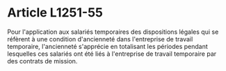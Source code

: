 # Article L1251-55

Pour l'application aux salariés temporaires des dispositions légales qui se réfèrent à une condition d'ancienneté dans l'entreprise de travail temporaire, l'ancienneté s'apprécie en totalisant les périodes pendant lesquelles ces salariés ont été liés à l'entreprise de travail temporaire par des contrats de mission.